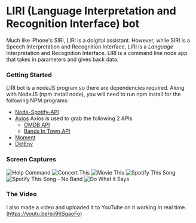 # LIRI (Language Interpretation and Recognition Interface) bot

Much like iPhone's SIRI, LIRI is a doigital assistant. However, while SIRI is a Speech Interpretation and Recognition Interface, LIRI is a _Language_ Interpretation and Recognition Interface. LIRI is a command line node app that takes in parameters and gives back data.

### Getting Started

LIRI bot is a nodeJS program so there are dependencies required. Along with NodeJS (npm install node), you will need to run npm install for the following NPM programs:

* [Node-Spotify-API](https://www.npmjs.com/package/node-spotify-api)
* [Axios](https://www.npmjs.com/package/axios) Axios is used to grab the following 2 APIs
    *  [OMDB API](http://www.omdbapi.com)
    *  [Bands In Town API](http://www.artists.bandsintown.com/bandsintown-api)
* [Moment](https://www.npmjs.com/package/moment)
* [DotEnv](https://www.npmjs.com/package/dotenv)

### Screen Captures

![Help Command](images/screen_capture_01)
![Concert This](images/screen_capture_02)
![Movie This](images/screen_capture_03)
![Spotify This Song](images/screen_capture_04)
![Spotify This Song - No Band](images/screen_capture_05)
![Do What it Says](images/screen_capture_06)

### The Video

I also made a video and uploaded it to YouTube on it working in real time.
(https://youtu.be/eji96SgaoFo)